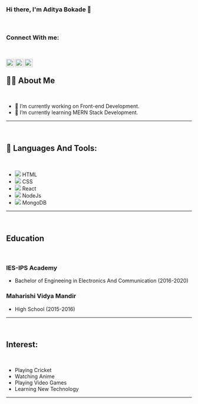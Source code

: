 ### Hi there, I'm Aditya Bokade 👋 

<br>

### Connect With me:

<br>

[<img align="left" alt="codeSTACKr | LinkedIn" width="22px" src="https://cdn.jsdelivr.net/npm/simple-icons@v3/icons/linkedin.svg" />][linkedin]
[<img align="left" alt="codeSTACKr | LinkedIn" width="22px" src="https://cdn.jsdelivr.net/npm/simple-icons@v3/icons/facebook.svg" />][facebook]
[<img align="left" alt="codeSTACKr | LinkedIn" width="22px" src="https://cdn.jsdelivr.net/npm/simple-icons@v3/icons/instagram.svg" />][instagram]


<br>

## 🙋‍♂️ About Me

<br>

- 🔭 I’m currently working on Front-end Development.
- 🌱 I’m currently learning MERN Stack Development.

<hr>

<br>

## 🚀 Languages And Tools:

<br>

- <img src="https://img.icons8.com/color/48/000000/html-5--v2.png" /> HTML
- <img src="https://img.icons8.com/color/48/000000/css3.png" /> CSS
- <img src="https://img.icons8.com/ultraviolet/40/000000/react--v2.png" /> React
- <img src="https://img.icons8.com/fluency/48/000000/node-js.png"/> NodeJs
- <img src="https://img.icons8.com/color/48/000000/mongodb.png"/> MongoDB

<hr>

<br>

## Education

<br>

<h3>IES-IPS Academy</h3>

- Bachelor of Engineeing in Electronics And Communication (2016-2020)

<h3>Maharishi Vidya Mandir</h3>

- High School (2015-2016)

<hr>

<br>

## Interest:

<br>

- Playing Cricket
- Watching Anime
- Playing Video Games
- Learning New Technology

<hr>

<br>




[linkedin]: https://www.linkedin.com/in/aditya-bokade-51b01b203
[facebook]: https://www.facebook.com/aditya.bokade.1
[instagram]: https://www.instagram.com/adityabokade



<!--
**DILUC38563/DILUC38563** is a ✨ _special_ ✨ repository because its `README.md` (this file) appears on your GitHub profile.

Here are some ideas to get you started:

- 🔭 I’m currently working on ...
- 🌱 I’m currently learning ...
- 👯 I’m looking to collaborate on ...
- 🤔 I’m looking for help with ...
- 💬 Ask me about ...
- 📫 How to reach me: ...
- 😄 Pronouns: ...
- ⚡ Fun fact: ...
-->

